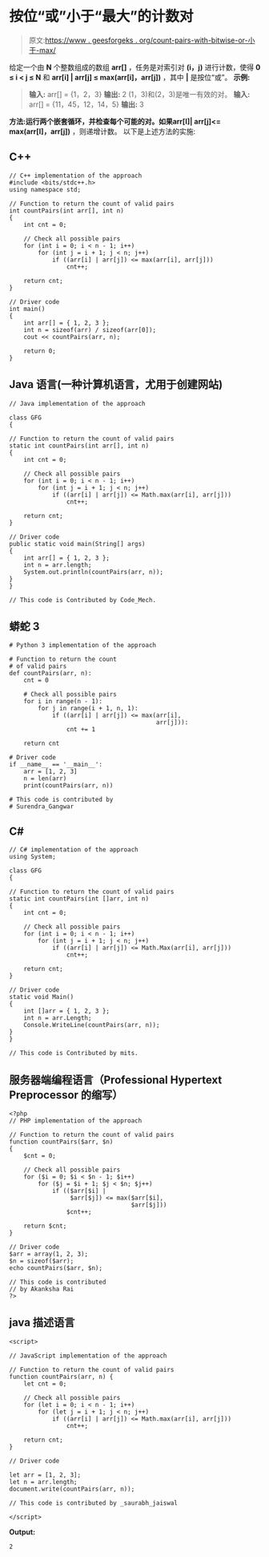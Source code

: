 # 按位“或”小于“最大”的计数对

> 原文:[https://www . geesforgeks . org/count-pairs-with-bitwise-or-小于-max/](https://www.geeksforgeeks.org/count-pairs-with-bitwise-or-less-than-max/)

给定一个由 **N** 个整数组成的数组 **arr[]** ，任务是对索引对 **(i，j)** 进行计数，使得 **0 ≤ i < j ≤ N** 和 **arr[i] | arr[j] ≤ max(arr[i]，arr[j])** ，其中 **|** 是按位“或”。
**示例:**

> **输入:** arr[] = {1，2，3}
> **输出:** 2
> (1，3)和(2，3)是唯一有效的对。
> **输入:** arr[] = {11，45，12，14，5}
> **输出:** 3

**方法:**运行两个嵌套循环，并检查每个可能的对。如果**arr[I]| arr[j]<= max(arr[I]，arr[j])** ，则递增计数。
以下是上述方法的实施:

## C++

```
// C++ implementation of the approach
#include <bits/stdc++.h>
using namespace std;

// Function to return the count of valid pairs
int countPairs(int arr[], int n)
{
    int cnt = 0;

    // Check all possible pairs
    for (int i = 0; i < n - 1; i++)
        for (int j = i + 1; j < n; j++)
            if ((arr[i] | arr[j]) <= max(arr[i], arr[j]))
                cnt++;

    return cnt;
}

// Driver code
int main()
{
    int arr[] = { 1, 2, 3 };
    int n = sizeof(arr) / sizeof(arr[0]);
    cout << countPairs(arr, n);

    return 0;
}
```

## Java 语言(一种计算机语言，尤用于创建网站)

```
// Java implementation of the approach

class GFG
{

// Function to return the count of valid pairs
static int countPairs(int arr[], int n)
{
    int cnt = 0;

    // Check all possible pairs
    for (int i = 0; i < n - 1; i++)
        for (int j = i + 1; j < n; j++)
            if ((arr[i] | arr[j]) <= Math.max(arr[i], arr[j]))
                cnt++;

    return cnt;
}

// Driver code
public static void main(String[] args)
{
    int arr[] = { 1, 2, 3 };
    int n = arr.length;
    System.out.println(countPairs(arr, n));
}
}

// This code is Contributed by Code_Mech.
```

## 蟒蛇 3

```
# Python 3 implementation of the approach

# Function to return the count
# of valid pairs
def countPairs(arr, n):
    cnt = 0

    # Check all possible pairs
    for i in range(n - 1):
        for j in range(i + 1, n, 1):
            if ((arr[i] | arr[j]) <= max(arr[i],
                                         arr[j])):
                cnt += 1

    return cnt

# Driver code
if __name__ == '__main__':
    arr = [1, 2, 3]
    n = len(arr)
    print(countPairs(arr, n))

# This code is contributed by
# Surendra_Gangwar
```

## C#

```
// C# implementation of the approach
using System;

class GFG
{

// Function to return the count of valid pairs
static int countPairs(int []arr, int n)
{
    int cnt = 0;

    // Check all possible pairs
    for (int i = 0; i < n - 1; i++)
        for (int j = i + 1; j < n; j++)
            if ((arr[i] | arr[j]) <= Math.Max(arr[i], arr[j]))
                cnt++;

    return cnt;
}

// Driver code
static void Main()
{
    int []arr = { 1, 2, 3 };
    int n = arr.Length;
    Console.WriteLine(countPairs(arr, n));
}
}

// This code is Contributed by mits.
```

## 服务器端编程语言（Professional Hypertext Preprocessor 的缩写）

```
<?php
// PHP implementation of the approach

// Function to return the count of valid pairs
function countPairs($arr, $n)
{
    $cnt = 0;

    // Check all possible pairs
    for ($i = 0; $i < $n - 1; $i++)
        for ($j = $i + 1; $j < $n; $j++)
            if (($arr[$i] |
                 $arr[$j]) <= max($arr[$i],
                                  $arr[$j]))
                $cnt++;

    return $cnt;
}

// Driver code
$arr = array(1, 2, 3);
$n = sizeof($arr);
echo countPairs($arr, $n);

// This code is contributed
// by Akanksha Rai
?>
```

## java 描述语言

```
<script>

// JavaScript implementation of the approach

// Function to return the count of valid pairs
function countPairs(arr, n) {
    let cnt = 0;

    // Check all possible pairs
    for (let i = 0; i < n - 1; i++)
        for (let j = i + 1; j < n; j++)
            if ((arr[i] | arr[j]) <= Math.max(arr[i], arr[j]))
                cnt++;

    return cnt;
}

// Driver code

let arr = [1, 2, 3];
let n = arr.length;
document.write(countPairs(arr, n));

// This code is contributed by _saurabh_jaiswal

</script>
```

**Output:** 

```
2
```